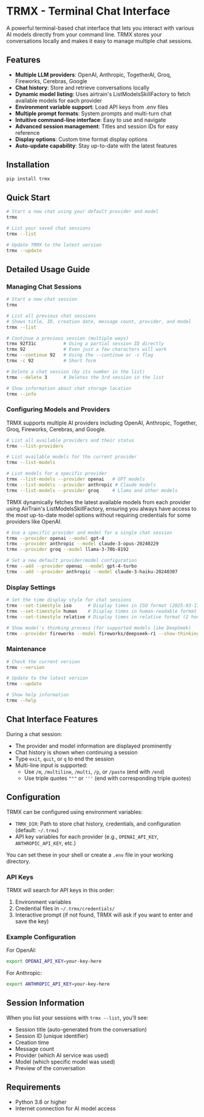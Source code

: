 # TRMX - Terminal Chat Interface

A powerful terminal-based chat interface that lets you interact with various AI models directly from your command line. TRMX stores your conversations locally and makes it easy to manage multiple chat sessions.

## Features

- **Multiple LLM providers**: OpenAI, Anthropic, TogetherAI, Groq, Fireworks, Cerebras, Google
- **Chat history**: Store and retrieve conversations locally
- **Dynamic model listing**: Uses airtrain's ListModelsSkillFactory to fetch available models for each provider
- **Environment variable support**: Load API keys from .env files
- **Multiple prompt formats**: System prompts and multi-turn chat
- **Intuitive command-line interface**: Easy to use and navigate
- **Advanced session management**: Titles and session IDs for easy reference
- **Display options**: Custom time format display options
- **Auto-update capability**: Stay up-to-date with the latest features

## Installation

```bash
pip install trmx
```

## Quick Start

```bash
# Start a new chat using your default provider and model
trmx

# List your saved chat sessions
trmx --list

# Update TRMX to the latest version
trmx --update
```

## Detailed Usage Guide

### Managing Chat Sessions

```bash
# Start a new chat session
trmx

# List all previous chat sessions
# Shows title, ID, creation date, message count, provider, and model
trmx --list

# Continue a previous session (multiple ways)
trmx 92f31c          # Using a partial session ID directly
trmx 92              # Even just a few characters will work
trmx --continue 92   # Using the --continue or -c flag
trmx -c 92           # Short form

# Delete a chat session (by its number in the list)
trmx --delete 3      # Deletes the 3rd session in the list

# Show information about chat storage location
trmx --info
```

### Configuring Models and Providers

TRMX supports multiple AI providers including OpenAI, Anthropic, Together, Groq, Fireworks, Cerebras, and Google.

```bash
# List all available providers and their status
trmx --list-providers

# List available models for the current provider
trmx --list-models

# List models for a specific provider
trmx --list-models --provider openai   # GPT models
trmx --list-models --provider anthropic # Claude models
trmx --list-models --provider groq     # Llama and other models
```

TRMX dynamically fetches the latest available models from each provider using AirTrain's ListModelsSkillFactory, ensuring you always have access to the most up-to-date model options without requiring credentials for some providers like OpenAI.

```bash
# Use a specific provider and model for a single chat session
trmx --provider openai --model gpt-4
trmx --provider anthropic --model claude-3-opus-20240229
trmx --provider groq --model llama-3-70b-8192

# Set a new default provider/model configuration
trmx --add --provider openai --model gpt-4-turbo
trmx --add --provider anthropic --model claude-3-haiku-20240307
```

### Display Settings

```bash
# Set the time display style for chat sessions
trmx --set-timestyle iso      # Display times in ISO format (2025-03-17T22:55:28)
trmx --set-timestyle human    # Display times in human-readable format (2025-03-17 22:55:28)
trmx --set-timestyle relative # Display times in relative format (2 hours ago)

# Show model's thinking process (for supported models like DeepSeek)
trmx --provider fireworks --model fireworks/deepseek-r1 --show-thinking
```

### Maintenance

```bash
# Check the current version
trmx --version

# Update to the latest version
trmx --update

# Show help information
trmx --help
```

## Chat Interface Features

During a chat session:
- The provider and model information are displayed prominently
- Chat history is shown when continuing a session
- Type `exit`, `quit`, or `q` to end the session
- Multi-line input is supported:
  - Use `/m`, `/multiline`, `/multi`, `/p`, or `/paste` (end with `/end`)
  - Use triple quotes `"""` or `'''` (end with corresponding triple quotes)

## Configuration

TRMX can be configured using environment variables:

- `TRMX_DIR`: Path to store chat history, credentials, and configuration (default: `~/.trmx`)
- API key variables for each provider (e.g., `OPENAI_API_KEY`, `ANTHROPIC_API_KEY`, etc.)

You can set these in your shell or create a `.env` file in your working directory.

### API Keys

TRMX will search for API keys in this order:
1. Environment variables 
2. Credential files in `~/.trmx/credentials/`
3. Interactive prompt (if not found, TRMX will ask if you want to enter and save the key)

### Example Configuration

For OpenAI:
```bash
export OPENAI_API_KEY=your-key-here
```

For Anthropic:
```bash
export ANTHROPIC_API_KEY=your-key-here
```

## Session Information

When you list your sessions with `trmx --list`, you'll see:
- Session title (auto-generated from the conversation)
- Session ID (unique identifier)
- Creation time
- Message count
- Provider (which AI service was used)
- Model (which specific model was used)
- Preview of the conversation

## Requirements

- Python 3.8 or higher
- Internet connection for AI model access 